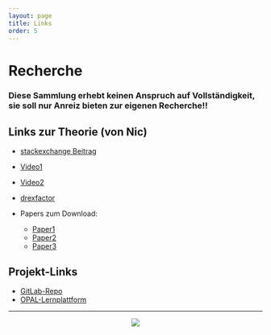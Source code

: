 ```yaml
---
layout: page
title: Links
order: 5
---
```


# Recherche
### Diese Sammlung erhebt keinen Anspruch auf Vollständigkeit, sie soll nur Anreiz bieten zur eigenen Recherche!!
## Links zur Theorie (von Nic)
* [stackexchange Beitrag](https://mathematica.stackexchange.com/questions/171755/how-can-i-draw-a-homer-with-epicycloids)
* [Video1](https://www.youtube.com/watch?v=r6sGWTCMz2k)
* [Video2](https://www.youtube.com/watch?v=ar5RikwRn00)
* [drexfactor](https://drexfactor.com/reference/poi_spinning_and_geometry)

* Papers zum Download:
  * <a href="{{site.url}}{{ site.baseurl}}/public/paper1.pdf" download>Paper1</a>
  * <a href="{{site.url}}{{ site.baseurl}}/public/paper2.pdf" download>Paper2</a>
  * <a href="{{site.url}}{{ site.baseurl}}/public/paper3.pdf" download>Paper3</a>

## Projekt-Links
* [GitLab-Repo](https://git.informatik.uni-leipzig.de/swp19/nw19a)
* [OPAL-Lernplattform](https://bildungsportal.sachsen.de/opal/auth/RepositoryEntry/21306114049/BusinessGroup/21375352845?1)
---

<center><img src="{{site.url}}{{ site.baseurl}}/public/Muster1.jpg"></center>
